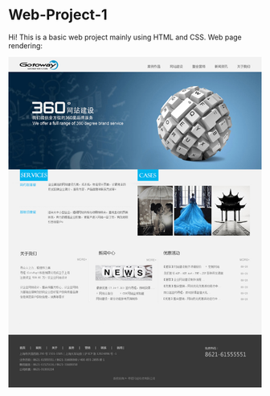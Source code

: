 # Web-Project-1
Hi! This is a basic web project mainly using HTML and CSS.
Web page rendering: 

<p align="center">
    <img src="1.png">
<p>
